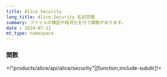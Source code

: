 ```yaml
---
title: Alice.Security
long_title: Alice.Security 名前空間
summary: ファイルの検証や暗号化を行う関数があります。
date : 2024-07-11
mt_type: namespace
---
```


### 関数

=!"products/alice/api/alice/security"|[function,include-subdir]!=

